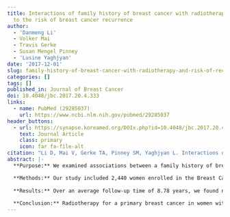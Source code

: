 ```yaml
---
title: Interactions of family history of breast cancer with radiotherapy in relation
  to the risk of breast cancer recurrence
author:
  - 'Danmeng Li'
  - Volker Mai
  - Travis Gerke
  - Susan Mengel Pinney
  - 'Lusine Yaghjyan'
date: '2017-12-01'
slug: family-history-of-breast-cancer-with-radiotherapy-and-risk-of-recurrence
categories: []
tags: []
published_in: Journal of Breast Cancer
doi: 10.4048/jbc.2017.20.4.333
links:
  - name: PubMed (29285037)
    url: https://www.ncbi.nlm.nih.gov/pubmed/29285037
header_buttons:
  - url: https://synapse.koreamed.org/DOIx.php?id=10.4048/jbc.2017.20.4.333
    text: Journal Article
    class: primary
    icon: far fa-file-alt
citation: "Li D, Mai V, Gerke TA, Pinney SM, Yaghjyan L. Interactions of family history of breast cancer with radiotherapy in relation to the risk of breast cancer recurrence. J Breast Cancer 2017; 20(4): 333--339. PMID: 29285037 PMCID: PMC5743992. "
abstract: |-
  **Purpose:** We examined associations between a family history of breast cancer and the risk of breast cancer recurrence in women who received or did not receive radiotherapy.

  **Methods:** Our study included 2,440 women enrolled in the Breast Cancer Registry of Greater Cincinnati. Information on breast cancer risk factors, including detailed family history of breast cancer, characteristics of the primary tumor, treatment received, and recurrence status was collected at baseline and via updates. Associations between a family history of breast cancer and the risk of breast cancer recurrence were examined separately in women treated with and without radiotherapy using survival analysis.
  
  **Results:** Over an average follow-up time of 8.78 years, we found no associations between a family history of breast cancer and the risk of breast cancer recurrence among women with a history of radiotherapy (hazard ratio [HR], 0.96; 95% confidence interval [CI], 0.75–1.23). Among women who did not receive radiotherapy, the total number of relatives with breast cancer was positively associated with the risk of breast cancer recurrence (HR, 1.21; 95% CI, 1.00–1.47). We found no interactions of radiotherapy with family history (p-interaction >0.05).
  
  **Conclusion:** Radiotherapy for a primary breast cancer in women with a family history of breast cancer does not increase risk of breast cancer recurrence. If these findings are replicated in future studies, the results may translate into an important health message for breast cancer survivors with a family history of breast cancer.
---
```


<!--
## Common icons

Font Awesome: https://fontawesome.com/icons
Academic Icons: http://jpswalsh.github.io/academicons/

github: fab fa-github
twitter: fab fa-twitter
rocket (app): fas fa-rocket
biorxiv: ai ai-biorxiv
arvix: ai ai-arxiv
doi: ai ai-doi
pubmed: ai ai-pubmed
generic paper: far fa-file-alt
generic project: fas fa-briefcase
-->

<!--
You can include extra content here as markdown.
It will render after Abstract and Links and before Citation.
-->
